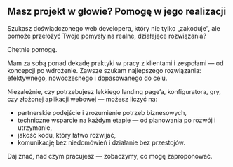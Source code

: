 ## Masz projekt w głowie? Pomogę w jego realizacji

Szukasz doświadczonego web developera, który nie tylko „zakoduje”, ale pomoże przełożyć Twoje pomysły na realne, działające rozwiązania?

Chętnie pomogę.

Mam za sobą ponad dekadę praktyki w pracy z klientami i zespołami — od koncepcji po wdrożenie. Zawsze szukam najlepszego rozwiązania: efektywnego, nowoczesnego i dopasowanego do celu.

Niezależnie, czy potrzebujesz lekkiego landing page’a, konfiguratora, gry, czy złożonej aplikacji webowej — możesz liczyć na:

- partnerskie podejście i zrozumienie potrzeb biznesowych,
- techniczne wsparcie na każdym etapie — od planowania po rozwój i utrzymanie,
- jakość kodu, który łatwo rozwijać,
- komunikację bez niedomówień i działanie bez przestojów.

Daj znać, nad czym pracujesz — zobaczymy, co mogę zaproponować.
